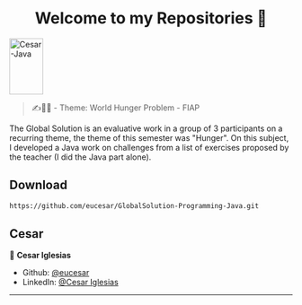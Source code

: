 <h1 align="center">Welcome to my Repositories 🤝</h1>
<p>
   <img align="center" alt="Cesar-Java" height="100" width="60" src="https://cdn.jsdelivr.net/gh/devicons/devicon/icons/java/java-original.svg">
</p>

> ✍️👨‍💻 - Theme: World Hunger Problem - FIAP

The Global Solution is an evaluative work in a group of 3 participants on a recurring theme, the theme of this semester was "Hunger". On this subject, I developed a Java work on challenges from a list of exercises proposed by the teacher (I did the Java part alone).

## Download

```sh
https://github.com/eucesar/GlobalSolution-Programming-Java.git
```

## Cesar

👤 **Cesar Iglesias**

* Github: [@eucesar](https://github.com/eucesar)
* LinkedIn: [@Cesar Iglesias](https://www.linkedin.com/in/cesar-iglesias-tecnologia/)

***
